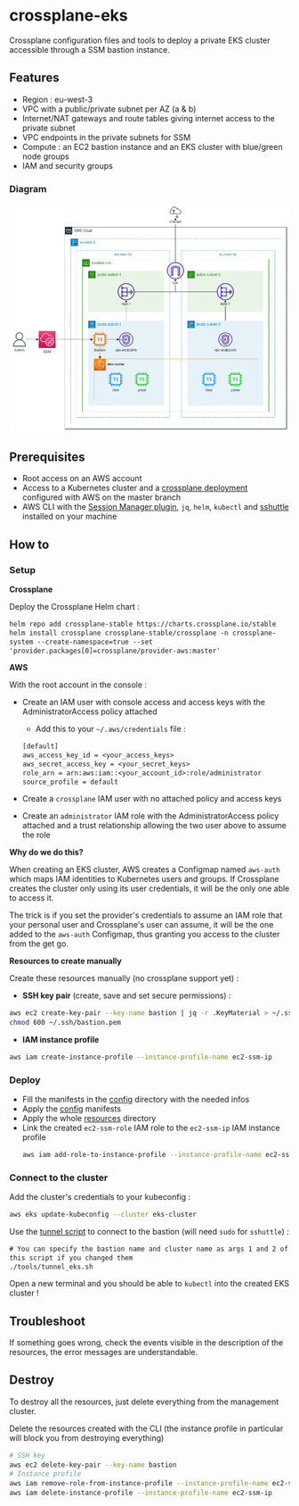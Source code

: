 # crossplane-eks

Crossplane configuration files and tools to deploy a private EKS cluster accessible through a SSM bastion instance.

## Features

- Region : eu-west-3
- VPC with a public/private subnet per AZ (a & b)
- Internet/NAT gateways and route tables giving internet access to the private subnet
- VPC endpoints in the private subnets for SSM
- Compute : an EC2 bastion instance and an EKS cluster with blue/green node groups
- IAM and security groups

### Diagram

![architecture-diagram](./docs/crossplane.drawio.png)

## Prerequisites

- Root access on an AWS account
- Access to a Kubernetes cluster and a [crossplane deployment](https://crossplane.io/docs/v1.6/reference/install.html) configured with AWS on the master branch
- AWS CLI with the [Session Manager plugin](https://docs.aws.amazon.com/systems-manager/latest/userguide/session-manager-working-with-install-plugin.html), `jq`, `helm`, `kubectl` and [sshuttle](https://sshuttle.readthedocs.io/en/stable/) installed on your machine

## How to

### Setup

**Crossplane**

Deploy the Crossplane Helm chart :

```
helm repo add crossplane-stable https://charts.crossplane.io/stable
helm install crossplane crossplane-stable/crossplane -n crossplane-system --create-namespace=true --set 'provider.packages[0]=crossplane/provider-aws:master'
```

**AWS**

With the root account in the console :

- Create an IAM user with console access and access keys with the AdministratorAccess policy attached

  - Add this to your `~/.aws/credentials` file :

  ```
  [default]
  aws_access_key_id = <your_access_keys>
  aws_secret_access_key = <your_secret_keys>
  role_arn = arn:aws:iam::<your_account_id>:role/administrator
  source_profile = default
  ```

- Create a `crossplane` IAM user with no attached policy and access keys
- Create an `administrator` IAM role with the AdministratorAccess policy attached and a trust relationship allowing the two user above to assume the role

**Why do we do this?**

When creating an EKS cluster, AWS creates a Configmap named `aws-auth` which maps IAM identities to Kubernetes users and groups. If Crossplane creates the cluster only using its user credentials, it will be the only one able to access it.

The trick is if you set the provider's credentials to assume an IAM role that your personal user and Crossplane's user can assume, it will be the one added to the `aws-auth` Configmap, thus granting you access to the cluster from the get go.

**Resources to create manually**

Create these resources manually (no crossplane support yet) :

- **SSH key pair** (create, save and set secure permissions) :

```bash
aws ec2 create-key-pair --key-name bastion | jq -r .KeyMaterial > ~/.ssh/bastion.pem
chmod 600 ~/.ssh/bastion.pem
```

- **IAM instance profile**

```bash
aws iam create-instance-profile --instance-profile-name ec2-ssm-ip
```

### Deploy

- Fill the manifests in the [config](./config) directory with the needed infos
- Apply the [config](./config) manifests
- Apply the whole [resources](./resources) directory
- Link the created `ec2-ssm-role` IAM role to the `ec2-ssm-ip` IAM instance profile
  ```bash
  aws iam add-role-to-instance-profile --instance-profile-name ec2-ssm-ip --role-name ec2-ssm-role
  ```

### Connect to the cluster

Add the cluster's credentials to your kubeconfig :

```bash
aws eks update-kubeconfig --cluster eks-cluster
```

Use the [tunnel script](./tools/tunnel_eks.sh) to connect to the bastion (will need `sudo` for `sshuttle`) :

```
# You can specify the bastion name and cluster name as args 1 and 2 of this script if you changed them
./tools/tunnel_eks.sh
```

Open a new terminal and you should be able to `kubectl` into the created EKS cluster !

## Troubleshoot

If something goes wrong, check the events visible in the description of the resources, the error messages are understandable.

## Destroy

To destroy all the resources, just delete everything from the management cluster.

Delete the resources created with the CLI (the instance profile in particular will block you from destroying everything)

```bash
# SSH key
aws ec2 delete-key-pair --key-name bastion
# Instance profile
aws iam remove-role-from-instance-profile --instance-profile-name ec2-ssm-ip --role-name ec2-ssm-role
aws iam delete-instance-profile --instance-profile-name ec2-ssm-ip
```
